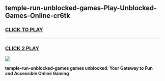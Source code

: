 
## temple-run-unblocked-games-Play-Unblocked-Games-Online-cr6tk
<h3>
<a href="https://premium76.site?title=temple-run-unblocked-games&ref=25A">CLICK TO PLAY</a></h3>
<hr>

<h3>
<a href="https://premium76.site?title=temple-run-unblocked-games&ref=25A">CLICK 2 PLAY</a>
  
</h3>

<a href="https://premium76.site?title=temple-run-unblocked-games&ref=25A"><img src="https://clearcache.store/games.png"></a>


**temple-run-unblocked-games games unblocked: Your Gateway to Fun and Accessible Online Gaming**

